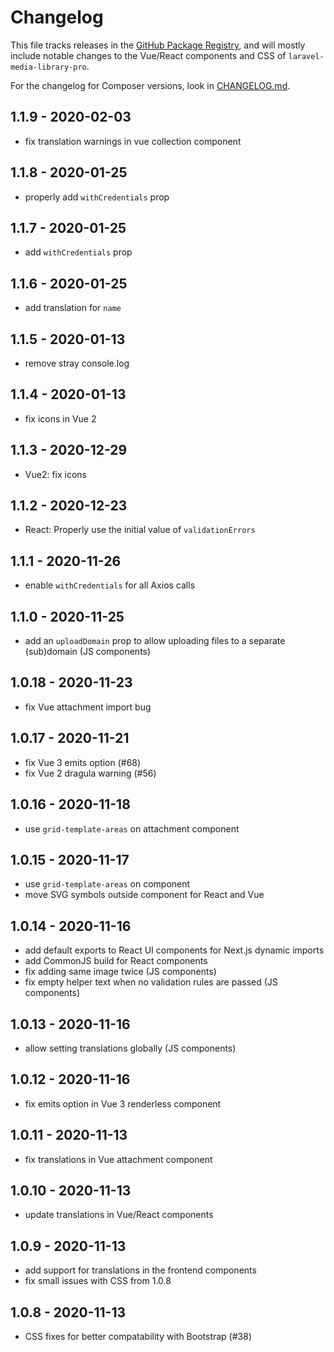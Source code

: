 # Changelog

This file tracks releases in the [GitHub Package Registry](https://github.com/orgs/spatie/packages?repo_name=laravel-medialibrary-pro), and will mostly include notable changes to the Vue/React components and CSS of `laravel-media-library-pro`.

For the changelog for Composer versions, look in [CHANGELOG.md](./CHANGELOG.md).

## 1.1.9 - 2020-02-03

- fix translation warnings in vue collection component

## 1.1.8 - 2020-01-25

- properly add `withCredentials` prop

## 1.1.7 - 2020-01-25

- add `withCredentials` prop

## 1.1.6 - 2020-01-25

- add translation for `name`

## 1.1.5 - 2020-01-13

- remove stray console.log

## 1.1.4 - 2020-01-13

- fix icons in Vue 2

## 1.1.3 - 2020-12-29

- Vue2: fix icons

## 1.1.2 - 2020-12-23

- React: Properly use the initial value of `validationErrors`

## 1.1.1 - 2020-11-26

- enable `withCredentials` for all Axios calls

## 1.1.0 - 2020-11-25

- add an `uploadDomain` prop to allow uploading files to a separate (sub)domain (JS components)

## 1.0.18 - 2020-11-23

- fix Vue attachment import bug

## 1.0.17 - 2020-11-21

- fix Vue 3 emits option (#68)
- fix Vue 2 dragula warning (#56)

## 1.0.16 - 2020-11-18

- use `grid-template-areas` on attachment component

## 1.0.15 - 2020-11-17

- use `grid-template-areas` on component
- move SVG symbols outside component for React and Vue

## 1.0.14 - 2020-11-16

- add default exports to React UI components for Next.js dynamic imports
- add CommonJS build for React components
- fix adding same image twice (JS components)
- fix empty helper text when no validation rules are passed (JS components)

## 1.0.13 - 2020-11-16

- allow setting translations globally (JS components)

## 1.0.12 - 2020-11-16

- fix emits option in Vue 3 renderless component

## 1.0.11 - 2020-11-13

- fix translations in Vue attachment component

## 1.0.10 - 2020-11-13

- update translations in Vue/React components

## 1.0.9 - 2020-11-13

- add support for translations in the frontend components
- fix small issues with CSS from 1.0.8

## 1.0.8 - 2020-11-13

- CSS fixes for better compatability with Bootstrap (#38)
